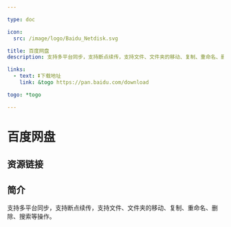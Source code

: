 ```yaml
---

type: doc

icon:
  src: /image/logo/Baidu_Netdisk.svg

title: 百度网盘
description: 支持多平台同步，支持断点续传，支持文件、文件夹的移动、复制、重命名、删除、搜索等操作。

links:
  - text: ⏬下载地址
    link: &togo https://pan.baidu.com/download

togo: *togo

---
```


<ShowLogo />

# 百度网盘

<ShowBreadcrumb />

## 资源链接

<ShowLinks />

## 简介

支持多平台同步，支持断点续传，支持文件、文件夹的移动、复制、重命名、删除、搜索等操作。